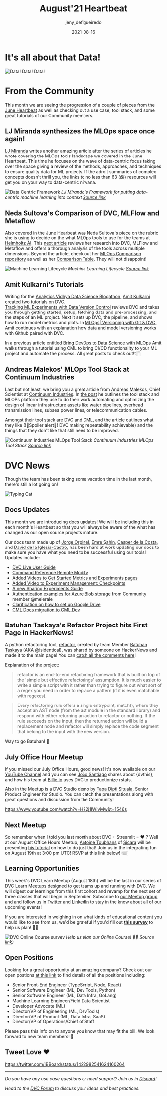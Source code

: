 ﻿---
title: August'21 Heartbeat
date: 2021-08-16
description: |
  Monthly updates are here! The new data centricity focus, a comparison of DVC, 
  MLFlow and Metaflow, tutorials and tool stacks, doc updates and more!
descriptionLong: |
  This month you will find:
  - 🧑🏽‍💻 Data-centric for the win,
  - 🧐 Comparison of DVC, MLFlow and Metaflow,
  - 🛠 Tutorials and Tool Stacks,
  - 📈 DVC + Streamlit = ❤️,
  - 📖 Doc Updates,
  - 🎥 July Meetup Video available,
  - 🚀 and more!
picture: 2021-08-16/august21cover.png
author: jeny_defigueiredo
commentsUrl: https://discuss.dvc.org/t/august-heartbeat/843
tags:
  - Heartbeat
  - DVC
  - CML
  - Streamlit
---

# It's all about that Data!

![Data! Data! Data!](https://media.giphy.com/media/4FQMuOKR6zQRO/giphy.gif)

# From the Community

This month we are seeing the progression of a couple of pieces from the
[June Heartbeat](https://media.giphy.com/media/62HBhssMOgdJUZQp1X/giphy.gif) as
well as checking out a use case, tool stack, and some great tutorials of our
Community members.

## LJ Miranda synthesizes the MLOps space once again!

[LJ Miranda](https://twitter.com/ljvmiranda921) writes another amazing article
after the series of articles he wrote covering the MLOps tools landscape we
covered in the June Heartbeat. This time he focuses on the wave of data-centric
focus taking over the space giving a review of the methods, approaches, and
techniques to ensure quality data for ML projects. If the adroit summaries of
complex concepts doesn't thrill you, the links to no less than 63 (😱) resources
will get you on your way to data-centric nirvana.

![Data Centric Framework](/uploads/images/2021/08-16/lj-miranda-data-centric.png)
_LJ Miranda's Framework for putting data-centric machine learning into context
[Source link](https://ljvmiranda921.github.io/notebook/2021/07/30/data-centric-ml/)_

## Neda Sultova's Comparison of DVC, MLFlow and Metaflow

Also covered in the June Hearbeat was
[Neda Sultova's](https://www.linkedin.com/in/neda-sultova-597a811a8/) piece on
the rubric she is using to decide on the what MLOps tools to use for the teams
at [Helmholtz AI](https://www.helmholtz.ai/). This
[next article](https://medium.com/geekculture/comparing-metaflow-mlflow-and-dvc-e84be6db2e2)
reviews her research into DVC, MLFlow and Metaflow and offers a thorough
analysis of the tools across multiple dimensions. Beyond the article, check out
her [MLOps Comparison repository](https://github.com/hzdr/mlops_comparison) as
well as her
[Comparison Table](https://github.com/hzdr/mlops_comparison/blob/master/Content/Comparison_table.pdf).
They will not disappoint!

![Machine Learning Lifecycle](/uploads/images/2021-08-16/neda-sultova-2.png)
_Machine Learning Lifecycle
[Source link](https://medium.com/geekculture/comparing-metaflow-mlflow-and-dvc-e84be6db2e2)_

## Amit Kulkarni's Tutorials

Writing for the
[Analytics Vidhya Data Science Blogathon,](https://datahack.analyticsvidhya.com/contest/data-science-blogathon-9/#LeaderBoard)
[Amit Kulkarni](https://www.linkedin.com/in/amitvkulkarni2/) created two
tutorials on DVC.  
[Tracking ML Experiments with Data Version Control](https://www.analyticsvidhya.com/blog/2021/06/mlops-tracking-ml-experiments-with-data-version-control/?utm_source=dlvr.it&utm_medium=twitter)
reviews DVC and takes you through getting started, setup, fetching data and
pre-processing, and the steps of an ML project. Next it sets up DVC, the
pipeline, and shows how to run model metrics and plots. In
[MLOps| Versioning with Git & DVC,](https://www.analyticsvidhya.com/blog/2021/06/mlops-versioning-datasets-with-git-dvc/)
Amit continues with an explanation how data and model versioning works with
Github paired with DVC.

In a previous article entitled
[Bring DevOps to Data Science with MLOps](https://www.analyticsvidhya.com/blog/2021/04/bring-devops-to-data-science-with-continuous-mlops/)
Amit walks through a tutorial using CML to bring CI/CD functionality to your ML
project and automate the process. All great posts to check out!👇🏼

<external-link
href="https://www.analyticsvidhya.com/blog/2021/06/mlops-tracking-ml-experiments-with-data-version-control/?utm_source=dlvr.it&utm_medium=twitter"
title="Tracking ML Experiments With Data Version Control"
description="Amit Kulkarni's tutorial on getting started with DVC and tracking eperiments"
link="https://analyticsvidhya.com"
image="/uploads/images/2021-08-16/a-v.png"/> <external-link
href="https://www.analyticsvidhya.com/blog/2021/06/mlops-versioning-datasets-with-git-dvc/"
title="MLOps | Versioning Datasets with Git & DVC"
description="Amit Kulkarni's tutorial on how to DVC works with Git to version your datasets."
link="https://analyticsvidhya.com"
image="/uploads/images/2021-08-16/a-v.png"/> <external-link
href="https://www.analyticsvidhya.com/blog/2021/04/bring-devops-to-data-science-with-continuous-mlops/"
title="Bring DevOps To Data Science With MLOps"
description="Amit Kulkarni's tutorial on how to use CML to bring the CI/CD functionality of DevOps to your data science projects."
link="https://analyticsvidhya.com"
image="/uploads/images/2021-08-16/a-v.png"/>

## Andreas Malekos' MLOps Tool Stack at Continuum Industries

Last but not least, we bring you a great article from
[Andreas Malekos](https://www.linkedin.com/in/andreasmalekos/), Chief Scientist
at [Continuum Industries](https://www.continuum.industries/). In
[the post](https://neptune.ai/blog/mlops-tool-stack-continuum-industries) he
outlines the tool stack and MLOPs platform they use to do their work automating
and optimizing the design of linear infrastructure assets like water pipelines,
overhead transmission lines, subsea power lines, or telecommunication cables.

Amongst their tool stack are DVC and CML, and the article outlines what they
like (!🙈Spoiler alert🙊! DVC making repeatability achievable) and the things
that they don't like that still need to be improved.

![Continuum Industries MLOps Tool Stack](/uploads/images/2021-08-16/continuum-tool-stack.png)
_Continuum Industries MLOps Tool Stack
[Source link](https://neptune.ai/wp-content/uploads/Continuum-Industries-tool-stack-final.png)_

# DVC News

Though the team has been taking some vacation time in the last month, there's
still a lot going on!

![Typing Cat](https://media.giphy.com/media/aNqEFrYVnsS52/giphy.gif)

## Docs Updates

This month we are introducing docs updates! We will be including this in each
month's Heartbeat so that you will always be aware of the what has changed as
our open source projects mature.

Our docs team made up of
[Jorge Orpinel](https://www.linkedin.com/in/jorgeorpinel/),
[Emre Şahin](https://www.linkedin.com/in/iemresahin/),
[Casper de la Costa](https://www.cdcl.ml), and
[David de la Iglesia-Castro,](https://www.linkedin.com/in/david-de-la-iglesia-castro-b4b67b20a/)
has been hard at work updating our docs to make sure you have what you need to
be successful using our tools! Updates include:

- [DVC Live User Guide](https://dvc.org/doc/dvclive/user-guide)
- [Command Reference Remote Modify](https://dvc.org/doc/command-reference/remote/modify)
- [Added Videos to Get Started Metrics and Experiments pages](https://dvc.org/doc/start)
- [Added Video to Experiment Management: Checkpoints](https://dvc.org/doc/user-guide/experiment-management/checkpoints)
- [A new Sharing Experiments Guide](https://dvc.org/doc/user-guide/experiment-management/sharing-experiments)
- [Authentication examples for Azure Blob storage](https://dvc.org/doc/command-reference/remote/modify)
  from Community member @meierale
- [Clarification on how to set up Google Drive](https://dvc.org/doc/command-reference/remote/modify)
- [CML Docs migration to CML.Dev](https://cml.dev/doc)

## Batuhan Taskaya's Refactor Project hits First Page in HackerNews!

A python refactoring tool, [refactor](https://github.com/isidentical/refactor), created by team
Member [Batuhan Taskaya](https://twitter.com/isidentical) (AKA @isidentical),
was shared by someone on HackerNews and made it to the main page! You can
[catch all the comments here](https://news.ycombinator.com/item?id=28027016)!

Explanation of the project:

> refactor is an end-to-end refactoring framework that is built on top of the
> 'simple but effective refactorings' assumption. It is much easier to write a
> simple script with it rather than trying to figure out what sort of a regex
> you need in order to replace a pattern (if it is even matchable with regexes).

> Every refactoring rule offers a single entrypoint, match(), where they accept
> an AST node (from the ast module in the standard library) and respond with
> either returning an action to refactor or nothing. If the rule succeeds on the
> input, then the returned action will build a replacement node and refactor
> will simply replace the code segment that belong to the input with the new
> version.

Way to go Batuhan! 🚀

## July Office Hour Meetup

If you missed our July Office Hours, good news! It's now available on our
[YouTube Channel](https://www.youtube.com/channel/UC37rp97Go-xIX3aNFVHhXfQ) and
you can see [João Santiago](https://twitter.com/jcpsantiago) shares about
{dvthis}, and how his team at [Billie.io](https://www.billie.io/) uses DVC to
productionize rstats.

Also in the Meetup is a DVC Studio demo by
[Tapa Dipti Situala](https://www.linkedin.com/in/tapa-dipti-sitaula/), Senior
Product Engineer for Studio. You can catch the presentations along with great
questions and discussion from the Community!

https://www.youtube.com/watch?v=H22j1lWIvMw&t=1546s

## Next Meetup

So remember when I told you last month about DVC + Streamlit = ❤️ ? Well at our
August Office Hours Meetup,
[Antoine Toubhans](https://www.linkedin.com/in/antoine-toubhans-92262119/) of
[Sicara](https://www.sicara.fr/) will be presenting
[his tutorial](https://www.sicara.ai/blog/dvc-streamlit-webui-ml) on how to do
just that! Join us in the integrating fun on August 19th at 3:00 pm UTC! RSVP at
this link below! 👇🏼

<external-link
href="https://www.meetup.com/DVC-Community-Virtual-Meetups/events/279723437/"
title="DVC Office Hours - DVC and Streamlit Integration"
description="Antoine Toubhans of Sicara shares his tutorial for using Streamlit with DVC to create a customizable web UI"
link="https://meetup.com"
image="/uploads/images/2021-08-16/streamlit-oh.png"/>

## Learning Opportunities

This week's DVC Learn Meetup (August 18th) will be the last in our series of DVC
Learn Meetups designed to get teams up and running with DVC. We will digest our
learnings from this first cohort and revamp for the next set of three classes
that will begin in September. Subscribe to
[our Meetup group](https://www.meetup.com/DVC-Community-Virtual-Meetups/) and
and follow us in [Twitter](https://twitter.com/DVCorg) and
[LinkedIn](https://www.linkedin.com/company/18657719) to stay in the know about
all of our upcoming events!

If you are interested in weighing in on what kinds of educational content you
would like to see from us, we'd be grateful if you'd fill out
[**this survey**](https://docs.google.com/forms/d/e/1FAIpQLSdmwjs0ZkxDdODfZTvSwP2bVW4JAVVdxiYhQPyW5dSbsZC8qg/viewform?pli=1)
to help us plan! 🙏🏼

![DVC Online Course survey](/uploads/images/2021/08-16/survey.png) _Help us plan
our Online Course! 🙏🏼
[Source link](https://docs.google.com/forms/d/e/1FAIpQLSdmwjs0ZkxDdODfZTvSwP2bVW4JAVVdxiYhQPyW5dSbsZC8qg/viewform?pli=1))_

## Open Positions

Looking for a great opportunity at an amazing company? Check out our open
postions
[at this link](https://www.notion.so/iterative/iterative-ai-is-hiring-852cb978129645e1906e2c9a878a4d22)
to find details of all the positions including:

- Senior Front-End Engineer (TypeScript, Node, React)
- Senior Software Engineer (ML, Dev Tools, Python)
- Senior Software Engineer (ML, Data Infra, GoLang)
- Machine Learning Engineer/Field Data Scientist
- Developer Advocate (ML)
- Director/VP of Engineering (ML, DevTools)
- Director/VP of Product (ML, Data Infra, SaaS)
- Director/VP of Operations/Chief of Staff

Please pass this info on to anyone you know that may fit the bill. We look
forward to new team members! 🎉

## Tweet Love ❤️

https://twitter.com/IBBoard/status/1422982541624160264

---

_Do you have any use case questions or need support? Join us in
[Discord](https://discord.com/invite/dvwXA2N)!_

_Head to the [DVC Forum](https://discuss.dvc.org/) to discuss your ideas and
best practices._
